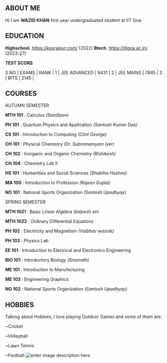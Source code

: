 ## **ABOUT ME**

  Hi I am **WAZID KHAN** first year undergraduated student at IIT Goa.



## **EDUCATION**

**Highschool**. https://kpsraipur.com/ (2022)
**Btech**. https://iitgoa.ac.in/ (2023-27)

 **TEST SCORS**

 S.NO | EXAMS  | RANK  |
1 | JEE ADVANCED | 9431  |
2 | JEE MAINS | 7845 |
3 | BITS | 2145 |

## ****COURSES****
AUTUMN SEMESTER

**MTH 101** : Calculus *(Sandipan)*

 **PH 101**   : Quantum Physics and Application *(Santosh Kumar Das)*
 
 **CS 101**  : Introduction to Computing *(Clint George)*
 
 **CH 101** : Physical Chemistry *(Dr. Subramaniyam Iyer)*
 
 **CH 102** : Inorganic and Organic Chemistry *(Rishikesh)*
 
 **CH 104** : Chemistry Lab II 
 
 **HS 101** :  Humanities and Social Sciences *(Shabiha Hashmi)*
 
 **MA 100** : Introduction to Profession *(Rajeev Gupta)*
 
 **NO 101** : National Sports Organization *(Santosh Upadhyay*)
 
SPRING SEMESTER

**MTH 1021** : Basic Linear Algebra (*kalpesh sir*) 

**MTH 1022** : Ordinary Differential Equations 

**PH 102** : Electricity and Magnetism *(Vaibhav wasnik)*

**PH 103** : Physics Lab 

**EE 101**  : Introduction to Electrical and Electronics Engineering

**BIO 101** : Introductory Biology *(Sreenath)* 

**ME 101** : Introduction to Manufacturing 

**ME 102** : Engineering Graphics 

**NO 102** : National Sports Organization *(Santosh Upadhyay)*

## **HOBBIES**
Talking about Hobbies, I love playing Outdoor  Games and some of them     are:

~Cricket 

~Volleyball

~Lawn Tennis

~Football
                                                 ![enter image description here](https://www.hindustantimes.com/ht-img/img/2023/11/12/550x309/India-Cricket-WCup-68_1699809986420_1699810043017.jpg)
                                                                        
